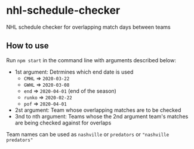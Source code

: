 # nhl-schedule-checker

NHL schedule checker for overlapping match days between teams

## How to use

Run `npm start` in the command line with arguments described below:

- 1st argument: Detrmines which end date is used
  - `CMHL` => `2020-03-22`
  - `GWHL` => `2020-03-08`
  - `end` => `2020-04-01` (end of the season)
  - `runko` => `2020-02-22`
  - `pof` => `2020-04-01`
- 2st argument: Team whose overlapping matches are to be checked
- 3nd to nth argument: Teams whose the 2nd argument team's matches are being checked against for overlaps

Team names can be used as `nashville` or `predators` or `"nashville predators"`
